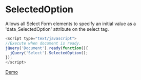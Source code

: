 SelectedOption
============

Allows all Select Form elements to specify an initial value as a 'data_SelectedOption' attribute on the select tag.

````javascript
<script type="text/javascript">
//Execute when document is ready.
jQuery('Document').ready(function(){
  jQuery('Select').SelectedOption();
});
</script>


````


<a href="https://github.com/tobya/jquerySelectedOption/blob/gh-pages/demo/demo.html">Demo</a>